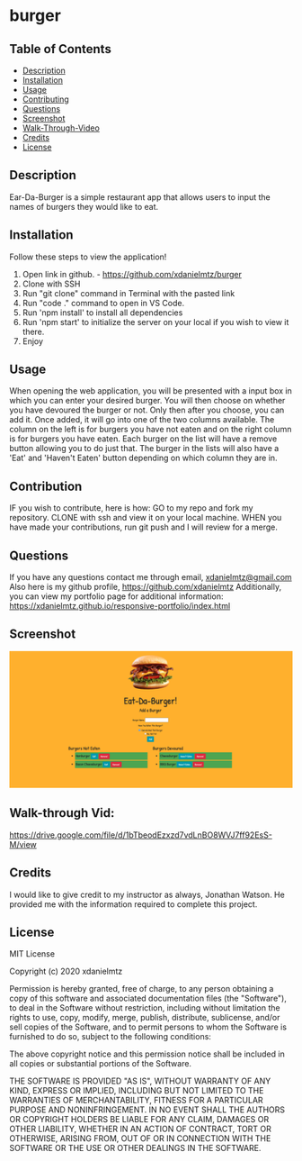 # burger



## Table of Contents 
* [Description](#description)
* [Installation](#installation-of-repo)
* [Usage](#usage)
* [Contributing](#contributing)
* [Questions](#questions)
* [Screenshot](#screenshot)
* [Walk-Through-Video](#walk-through-vid)
* [Credits](#credits)
* [License](#license)



## Description
Ear-Da-Burger is a simple restaurant app that allows users to input the names of burgers they would like to eat. 


## Installation
Follow these steps to view the application!
1. Open link in github. - https://github.com/xdanielmtz/burger
2. Clone with SSH
3. Run "git clone" command in Terminal with the pasted link
4. Run "code ." command to open in VS Code.
5. Run 'npm install' to install all dependencies 
6. Run 'npm start' to initialize the server on your local if you wish to view it there.
7. Enjoy



## Usage
When opening the web application, you will be presented with a input box in which you can enter your desired burger. 
You will then choose on whether you have devoured the burger or not. Only then after you choose, you can add it.
Once added, it will go into one of the two columns available. The column on the left is for burgers you have not eaten and on the 
right column is for burgers you have eaten. Each burger on the list will have a remove button allowing you to do just that. The burger in 
the lists will also have a 'Eat' and 'Haven't Eaten' button depending on which column they are in. 




## Contribution 
IF you wish to contribute, here is how:
GO to my repo and fork my repository.
CLONE with ssh and view it on your local machine.
WHEN you have made your contributions, run git push and I will review for a merge.



## Questions
If you have any questions contact me through email, xdanielmtz@gmail.com
Also here is my github profile, https://github.com/xdanielmtz
Additionally, you can view my portfolio page for additional information: https://xdanielmtz.github.io/responsive-portfolio/index.html



## Screenshot
![Main Page](public/assets/images/eat-da-burger.png)



## Walk-through Vid:
https://drive.google.com/file/d/1bTbeodEzxzd7vdLnBO8WVJ7ff92EsS-M/view


## Credits 
I would like to give credit to my instructor as always, Jonathan Watson. He provided me with the information required to complete this project. 



## License 
MIT License

Copyright (c) 2020 xdanielmtz

Permission is hereby granted, free of charge, to any person obtaining a copy
of this software and associated documentation files (the "Software"), to deal
in the Software without restriction, including without limitation the rights
to use, copy, modify, merge, publish, distribute, sublicense, and/or sell
copies of the Software, and to permit persons to whom the Software is
furnished to do so, subject to the following conditions:

The above copyright notice and this permission notice shall be included in all
copies or substantial portions of the Software.

THE SOFTWARE IS PROVIDED "AS IS", WITHOUT WARRANTY OF ANY KIND, EXPRESS OR
IMPLIED, INCLUDING BUT NOT LIMITED TO THE WARRANTIES OF MERCHANTABILITY,
FITNESS FOR A PARTICULAR PURPOSE AND NONINFRINGEMENT. IN NO EVENT SHALL THE
AUTHORS OR COPYRIGHT HOLDERS BE LIABLE FOR ANY CLAIM, DAMAGES OR OTHER
LIABILITY, WHETHER IN AN ACTION OF CONTRACT, TORT OR OTHERWISE, ARISING FROM,
OUT OF OR IN CONNECTION WITH THE SOFTWARE OR THE USE OR OTHER DEALINGS IN THE
SOFTWARE.
